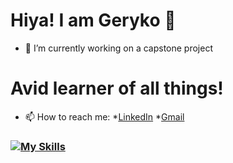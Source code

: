 # Hiya! I am Geryko 👋
- 🔭 I’m currently working on a capstone project

# Avid learner of all things!

* 📫 How to reach me:
*[LinkedIn](https://www.linkedin.com/in/geryko-menta-36a0b0215/)
*[Gmail](gakidogeck@gmail.com)
### [![My Skills](https://skillicons.dev/icons?i=js,html,css,aws,express,mysql,nodejs,postgres,react,py,flask)](https://skillicons.dev)

<!--
**glmenta/glmenta** is a ✨ _special_ ✨ repository because its `README.md` (this file) appears on your GitHub profile.

Here are some ideas to get you started:


- 🌱 I’m currently learning ...
- 👯 I’m looking to collaborate on ...
- 🤔 I’m looking for help with ...
- 💬 Ask me about ...
- 📫 How to reach me: ...
- 😄 Pronouns: ...
- ⚡ Fun fact: ...
-->
